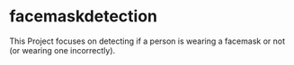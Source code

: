 # facemaskdetection
This Project focuses on detecting if a person is wearing a facemask or not (or wearing one incorrectly).
